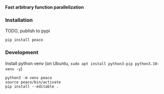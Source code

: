**Fast arbitrary function parallelization**

### Installation

TODO, publish to pypi

```
pip install peaco
```

### Development 

Install python venv (on Ubuntu, `sudo apt install python3-pip python3.10-venv -y`)

```
python3 -m venv peaco
source peaco/bin/activate
pip install --editable .
```
